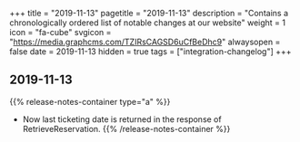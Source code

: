 +++
title = "2019-11-13"
pagetitle = "2019-11-13"
description = "Contains a chronologically ordered list of notable changes at our website"
weight = 1
icon = "fa-cube"
svgicon = "https://media.graphcms.com/TZIRsCAGSD6uCfBeDhc9"
alwaysopen = false
date = 2019-11-13
hidden = true
tags = ["integration-changelog"]
+++


## 2019-11-13
{{% release-notes-container type="a" %}}
- Now last ticketing date is returned in the response of RetrieveReservation.
{{% /release-notes-container %}}